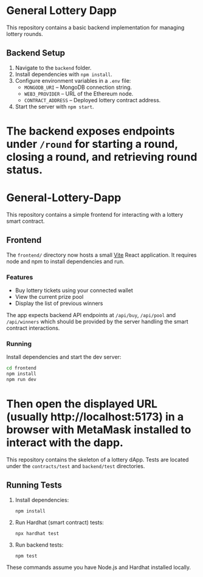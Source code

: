
# General Lottery Dapp

This repository contains a basic backend implementation for managing lottery rounds.

## Backend Setup

1. Navigate to the `backend` folder.
2. Install dependencies with `npm install`.
3. Configure environment variables in a `.env` file:
   - `MONGODB_URI` – MongoDB connection string.
   - `WEB3_PROVIDER` – URL of the Ethereum node.
   - `CONTRACT_ADDRESS` – Deployed lottery contract address.
4. Start the server with `npm start`.

The backend exposes endpoints under `/round` for starting a round, closing a round, and retrieving round status.
=======
# General-Lottery-Dapp


This repository contains a simple frontend for interacting with a lottery smart contract.

## Frontend

The `frontend/` directory now hosts a small [Vite](https://vitejs.dev/) React application. It requires node and npm to install dependencies and run.

### Features
- Buy lottery tickets using your connected wallet
- View the current prize pool
- Display the list of previous winners

The app expects backend API endpoints at `/api/buy`, `/api/pool` and `/api/winners` which should be provided by the server handling the smart contract interactions.

### Running
Install dependencies and start the dev server:

```bash
cd frontend
npm install
npm run dev
```

Then open the displayed URL (usually http://localhost:5173) in a browser with MetaMask installed to interact with the dapp.
=======
This repository contains the skeleton of a lottery dApp. Tests are located under the `contracts/test` and `backend/test` directories.

## Running Tests

1. Install dependencies:
   ```
   npm install
   ```
2. Run Hardhat (smart contract) tests:
   ```
   npx hardhat test
   ```
3. Run backend tests:
   ```
   npm test
   ```

These commands assume you have Node.js and Hardhat installed locally.

